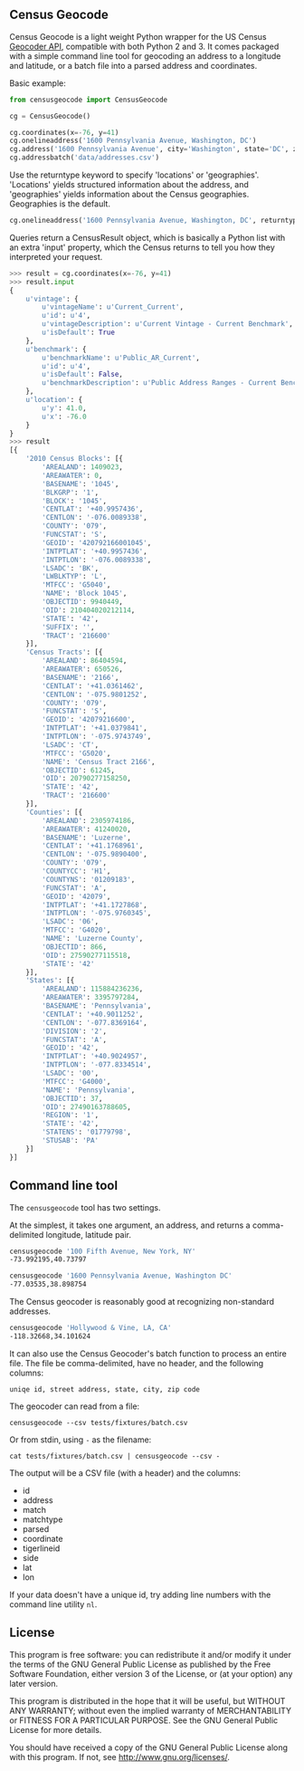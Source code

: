Census Geocode
--------------

Census Geocode is a light weight Python wrapper for the US Census [Geocoder API](http://geocoding.geo.census.gov/geocoder/), compatible with both Python 2 and 3. It comes packaged with a simple command line tool for geocoding an address to a longitude and latitude, or a batch file into a parsed address and coordinates.

Basic example:

```python
from censusgeocode import CensusGeocode

cg = CensusGeocode()

cg.coordinates(x=-76, y=41)
cg.onelineaddress('1600 Pennsylvania Avenue, Washington, DC')
cg.address('1600 Pennsylvania Avenue', city='Washington', state='DC', zipcode='22052')
cg.addressbatch('data/addresses.csv')
```

Use the returntype keyword to specify 'locations' or 'geographies'. 'Locations' yields structured information about the address, and 'geographies' yields information about the Census geographies. Geographies is the default.
```python
cg.onelineaddress('1600 Pennsylvania Avenue, Washington, DC', returntype='locations')
```

Queries return a CensusResult object, which is basically a Python list with an extra 'input' property, which the Census returns to tell you how they interpreted your request.

```python
>>> result = cg.coordinates(x=-76, y=41)
>>> result.input
{
    u'vintage': {
        u'vintageName': u'Current_Current',
        u'id': u'4',
        u'vintageDescription': u'Current Vintage - Current Benchmark',
        u'isDefault': True
    },
    u'benchmark': {
        u'benchmarkName': u'Public_AR_Current',
        u'id': u'4',
        u'isDefault': False,
        u'benchmarkDescription': u'Public Address Ranges - Current Benchmark'
    },
    u'location': {
        u'y': 41.0,
        u'x': -76.0
    }
}
>>> result
[{
    '2010 Census Blocks': [{
        'AREALAND': 1409023,
        'AREAWATER': 0,
        'BASENAME': '1045',
        'BLKGRP': '1',
        'BLOCK': '1045',
        'CENTLAT': '+40.9957436',
        'CENTLON': '-076.0089338',
        'COUNTY': '079',
        'FUNCSTAT': 'S',
        'GEOID': '420792166001045',
        'INTPTLAT': '+40.9957436',
        'INTPTLON': '-076.0089338',
        'LSADC': 'BK',
        'LWBLKTYP': 'L',
        'MTFCC': 'G5040',
        'NAME': 'Block 1045',
        'OBJECTID': 9940449,
        'OID': 210404020212114,
        'STATE': '42',
        'SUFFIX': '',
        'TRACT': '216600'
    }],
    'Census Tracts': [{
        'AREALAND': 86404594,
        'AREAWATER': 650526,
        'BASENAME': '2166',
        'CENTLAT': '+41.0361462',
        'CENTLON': '-075.9801252',
        'COUNTY': '079',
        'FUNCSTAT': 'S',
        'GEOID': '42079216600',
        'INTPTLAT': '+41.0379841',
        'INTPTLON': '-075.9743749',
        'LSADC': 'CT',
        'MTFCC': 'G5020',
        'NAME': 'Census Tract 2166',
        'OBJECTID': 61245,
        'OID': 20790277158250,
        'STATE': '42',
        'TRACT': '216600'
    }],
    'Counties': [{
        'AREALAND': 2305974186,
        'AREAWATER': 41240020,
        'BASENAME': 'Luzerne',
        'CENTLAT': '+41.1768961',
        'CENTLON': '-075.9890400',
        'COUNTY': '079',
        'COUNTYCC': 'H1',
        'COUNTYNS': '01209183',
        'FUNCSTAT': 'A',
        'GEOID': '42079',
        'INTPTLAT': '+41.1727868',
        'INTPTLON': '-075.9760345',
        'LSADC': '06',
        'MTFCC': 'G4020',
        'NAME': 'Luzerne County',
        'OBJECTID': 866,
        'OID': 27590277115518,
        'STATE': '42'
    }],
    'States': [{
        'AREALAND': 115884236236,
        'AREAWATER': 3395797284,
        'BASENAME': 'Pennsylvania',
        'CENTLAT': '+40.9011252',
        'CENTLON': '-077.8369164',
        'DIVISION': '2',
        'FUNCSTAT': 'A',
        'GEOID': '42',
        'INTPTLAT': '+40.9024957',
        'INTPTLON': '-077.8334514',
        'LSADC': '00',
        'MTFCC': 'G4000',
        'NAME': 'Pennsylvania',
        'OBJECTID': 37,
        'OID': 27490163788605,
        'REGION': '1',
        'STATE': '42',
        'STATENS': '01779798',
        'STUSAB': 'PA'
    }]
}]
```

## Command line tool

The `censusgeocode` tool has two settings.

At the simplest, it takes one argument, an address, and returns a comma-delimited longitude, latitude pair.
````bash
censusgeocode '100 Fifth Avenue, New York, NY'
-73.992195,40.73797

censusgeocode '1600 Pennsylvania Avenue, Washington DC'
-77.03535,38.898754
````

The Census geocoder is reasonably good at recognizing non-standard addresses.
````bash
censusgeocode 'Hollywood & Vine, LA, CA'
-118.32668,34.101624
````

It can also use the Census Geocoder's batch function to process an entire file. The file be comma-delimited, have no header, and the following columns:
````
uniqe id, street address, state, city, zip code
````

The geocoder can read from a file:
````
censusgeocode --csv tests/fixtures/batch.csv
````

Or from stdin, using `-` as the filename:
````
cat tests/fixtures/batch.csv | censusgeocode --csv -
````

The output will be a CSV file (with a header) and the columns:
* id
* address
* match
* matchtype
* parsed
* coordinate
* tigerlineid
* side
* lat
* lon

If your data doesn't have a unique id, try adding line numbers with the command line utility `nl`.


## License

This program is free software: you can redistribute it and/or modify it under the terms of the GNU General Public License as published by the Free Software Foundation, either version 3 of the License, or (at your option) any later version.

This program is distributed in the hope that it will be useful, but WITHOUT ANY WARRANTY; without even the implied warranty of MERCHANTABILITY or FITNESS FOR A PARTICULAR PURPOSE. See the GNU General Public License for more details.

You should have received a copy of the GNU General Public License along with this program.  If not, see http://www.gnu.org/licenses/.
